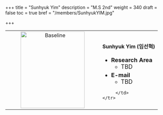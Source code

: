 +++
title = "Sunhyuk Yim"
description = "M.S 2nd"
weight = 340
draft = false
toc = true
bref = "/members/SunhyukYIM.jpg"

+++

<table>
    <tr>
       <td width="280" align="center" valign="top">
          <img alt="Baseline" width="200px" height="240" src="/members/SunhyukYIM.jpg">
       </td>
       <td>
            <h4>Sunhyuk Yim (임선혁)</h4>
            <ul class="member_info">
                <li style="font-size: 18px"><b>Research Area</b>
                    <ul class="interest">
                        <li style="margin-bottom: 5px">TBD</li>
                    </ul>
                </li>
                <li style="font-size: 18px"><b>E-mail</b>
                    <ul>
                        <li style="margin-bottom: 5px">TBD</li>
                    </ul>
                </li>
            </ul>


         </td>
    </tr>
</table>